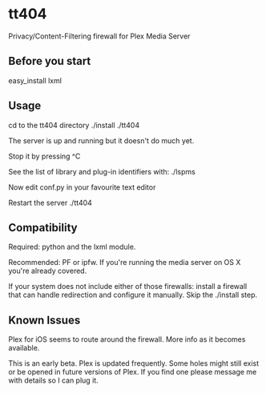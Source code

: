 tt404
===============

Privacy/Content-Filtering firewall for Plex Media Server

Before you start
----------------
easy_install lxml

Usage
-----
cd to the tt404 directory
	./install
	./tt404

The server is up and running but it doesn't do much yet.

Stop it by pressing ^C

See the list of library and plug-in identifiers with:
	./lspms

Now edit conf.py in your favourite text editor

Restart the server
	./tt404

Compatibility
-------------
Required: python and the lxml module.

Recommended: PF or ipfw. If you're running the media server on OS X you're already covered.

If your system does not include either of those firewalls: install a firewall that can handle redirection and configure it manually. Skip the ./install step.

Known Issues
------------
Plex for iOS seems to route around the firewall. More info as it becomes available.

This is an early beta. Plex is updated frequently. Some holes might still exist or be opened in future versions of Plex. If you find one please message me with details so I can plug it.
